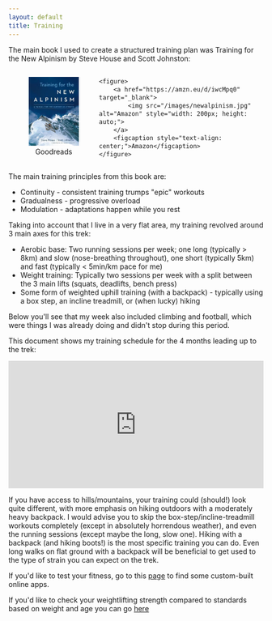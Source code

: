 ```yaml
---
layout: default
title: Training
---
```


The main book I used to create a structured training plan was Training for the New Alpinism by Steve House and Scott Johnston:

<div style="display: flex; justify-content: space-around;">
    <figure>
        <a href="https://www.goodreads.com/book/show/18342422-training-for-the-new-alpinism" target="_blank">
            <img src="/images/newalpinism.jpg" alt="Goodreads" style="width: 200px; height: auto;">
        </a>
        <figcaption style="text-align: center;">Goodreads</figcaption>
    </figure>

    <figure>
        <a href="https://amzn.eu/d/iwcMpq0" target="_blank">
            <img src="/images/newalpinism.jpg" alt="Amazon" style="width: 200px; height: auto;">
        </a>
        <figcaption style="text-align: center;">Amazon</figcaption>
    </figure>
</div>

The main training principles from this book are:
<ul>
  <li>Continuity - consistent training trumps "epic" workouts</li>
  <li>Gradualness - progressive overload</li>
  <li>Modulation - adaptations happen while you rest</li>
</ul>

Taking into account that I live in a very flat area, my training revolved around 3 main axes for this trek:
<ul>
  <li>Aerobic base: Two running sessions per week; one long (typically > 8km) and slow (nose-breathing throughout), one short (typically 5km) and fast (typically < 5min/km pace for me) </li>
  <li>Weight training: Typically two sessions per week with a split between the 3 main lifts (squats, deadlifts, bench press)</li>
  <li>Some form of weighted uphill training (with a backpack) - typically using a box step, an incline treadmill, or (when lucky) hiking</li>
</ul>
Below you'll see that my week also included climbing and football, which were things I was already doing and didn't stop during this period. 

This document shows my training schedule for the 4 months leading up to the trek:
<div style="position: relative; overflow: hidden; padding-top: 50%; width: 100%;">
    <iframe
        src="https://docs.google.com/document/d/e/2PACX-1vRAMmarVnTiKNiqIr8FvDRM2EzYsSjRpjKemeP5xwF2TYgNwkklfj_ETslVLENP2nrUciTBjpQ7PvL_/pub?embedded=true" 
        style="position: absolute; top: 0; left: 0; width: 100%; height: 100%; border: 0;"
        title="Training Schedule Document">
    </iframe>
</div>

If you have access to hills/mountains, your training could (should!) look quite different, with more emphasis on hiking outdoors with a moderately heavy backpack. I would advise you to skip the box-step/incline-treadmill workouts completely (except in absolutely horrendous weather), and even the running sessions (except maybe the long, slow one). Hiking with a backpack (and hiking boots!) is the most specific training you can do. Even long walks on flat ground with a backpack will be beneficial to get used to the type of strain you can expect on the trek.



If you'd like to test your fitness, go to this [page](/streamlit-apps) to find some custom-built online apps.

If you'd like to check your weightlifting strength compared to standards based on weight and age you can go [here](https://strengthlevel.com/strength-standards)

